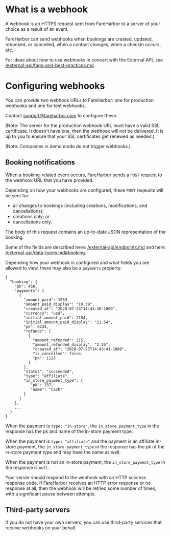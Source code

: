 # What is a webhook

A webhook is an HTTPS request sent from FareHarbor to a server of your
choice as a result of an event.

FareHarbor can send webhooks when bookings are created, updated,
rebooked, or cancelled, when a contact changes, when a checkin occurs,
etc.

For ideas about how to use webhooks in concert with the External API,
see [/external-api/faqs-and-best-practices.md](/external-api/faqs-and-best-practices.md).

# Configuring webhooks

You can provide two webhook URLs to FareHarbor: one for production
webhooks and one for test webhooks.

Contact <support@fareharbor.com> to configure these.

(Note: The server for the production webhook URL must have a valid SSL
certificate. It doesn't have one, then the webhook will not be
delivered. It is up to you to ensure that your SSL certificates get
renewed as needed.)

(Note: Companies in demo mode do not trigger webhooks.)

## Booking notifications

When a booking-related event occurs, FareHarbor sends a `POST` request to
the webhook URL that you have provided.

Depending on how your webhooks are configured, these `POST` reqeusts will be sent for:

* all changes to bookings (including creations, modifications, and cancellations);
* creations only; or
* cancellations only.

The body of this request contains an up-to-date JSON representation of
the booking.

Some of the fields are described here: [/external-api/endpoints.md](/external-api/endpoints.md) and
here: [/external-api/data-types.md#booking](/external-api/data-types.md#booking).

Depending how your webhook is configured and what fields you are
allowed to view, there may also be a `payments` property:

    {
      "booking": {
        "pk": 456,
        "payments": [
          {
            "amount_paid": 1939,
            "amount_paid_display": "19.39",
            "created_at": "2020-07-23T14:43:30-1000",
            "currency": "usd",
            "initial_amount_paid": 2154,
            "initial_amount_paid_display": "21.54",
            "pk": 6234,
            "refunds": [
              {
                "amount_refunded": 215,
                "amount_refunded_display": "2.15",
                "created_at": "2020-07-23T14:43:41-1000",
                "is_cancelled": false,
                "pk": 1123
              }
            ],
            "status": "succeeded",
            "type": "affiliate",
            "in_store_payment_type": {
               "pk": 137,
               "name": "Cash"
            }
          }
        ],
        ...
      }
    }

When the payment is `type: "in-store"`, the `in_store_payment_type` in
the response has the pk and name of the in-store payment type.

When the payment is `type: "affiliate"` and the payment is an
affiliate in-store payment, the `in_store_payment_type` in the
response has the pk of the in-store payment type and may have the name
as well.

When the payment is not an in-store payment, the
`in_store_payment_type` in the response is `null`.

Your server should respond to the webhook with an HTTP success
response code. If FareHarbor receives an HTTP error response or no
response at all, then the webhook will be retried some number of
times, with a significant pause between attempts. 

## Third-party servers

If you do not have your own servers, you can use third-party services
that receive webhooks on your behalf.
